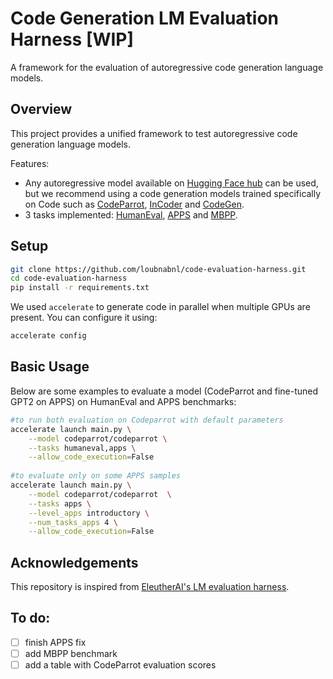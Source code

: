 # Code Generation LM Evaluation Harness [WIP]

A framework for the evaluation of autoregressive code generation language models. 

## Overview

This project provides a unified framework to test autoregressive code generation language models.

Features:
- Any autoregressive model available on [Hugging Face hub](https://huggingface.co/) can be used, but we recommend using a code generation models trained specifically on Code such as [CodeParrot](https://huggingface.co/codeparrot/codeparrot), [InCoder](https://huggingface.co/facebook/incoder-6B) and [CodeGen](https://huggingface.co/Salesforce/codegen-16B-mono).
- 3 tasks implemented: [HumanEval](https://huggingface.co/datasets/openai_humaneval), [APPS](https://huggingface.co/datasets/codeparrot/apps) and [MBPP](https://huggingface.co/datasets/mbpp).


## Setup

```bash
git clone https://github.com/loubnabnl/code-evaluation-harness.git
cd code-evaluation-harness
pip install -r requirements.txt
```
We used `accelerate` to generate code in parallel when multiple GPUs are present. You can configure it using:

```bash
accelerate config
```
## Basic Usage

Below are some examples to evaluate a model (CodeParrot and fine-tuned GPT2 on APPS) on HumanEval and APPS benchmarks:

```bash
#to run both evaluation on Codeparrot with default parameters
accelerate launch main.py \
	--model codeparrot/codeparrot \
	--tasks humaneval,apps \
	--allow_code_execution=False
   
#to evaluate only on some APPS samples 
accelerate launch main.py \
	--model codeparrot/codeparrot  \
	--tasks apps \
	--level_apps introductory \
	--num_tasks_apps 4 \
	--allow_code_execution=False
```

## Acknowledgements
This repository is inspired from [EleutherAI's LM evaluation harness](https://github.com/EleutherAI/lm-evaluation-harness).

## To do:
- [ ] finish APPS fix
- [ ] add MBPP benchmark
- [ ] add a table with CodeParrot evaluation scores
